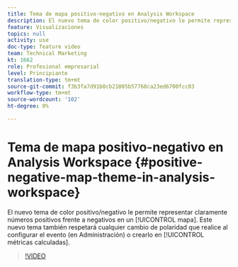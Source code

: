 ```yaml
---
title: Tema de mapa positivo-negativo en Analysis Workspace
description: El nuevo tema de color positivo/negativo le permite representar claramente números positivos frente a negativos en un mapa. Este nuevo tema también respetará los cambios de polaridad que realice al configurar el evento (en Administración) o crearlo en las métricas calculadas.
feature: Visualizaciones
topics: null
activity: use
doc-type: feature video
team: Technical Marketing
kt: 1662
role: Profesional empresarial
level: Principiante
translation-type: tm+mt
source-git-commit: f3b3fa7d91b0cb21005b57768ca23ed6700fcc03
workflow-type: tm+mt
source-wordcount: '102'
ht-degree: 0%

---
```



# Tema de mapa positivo-negativo en Analysis Workspace {#positive-negative-map-theme-in-analysis-workspace}

El nuevo tema de color positivo/negativo le permite representar claramente números positivos frente a negativos en un [!UICONTROL mapa]. Este nuevo tema también respetará cualquier cambio de polaridad que realice al configurar el evento (en Administración) o crearlo en [!UICONTROL métricas calculadas].

>[!VIDEO](https://video.tv.adobe.com/v/23127/?quality=12)
